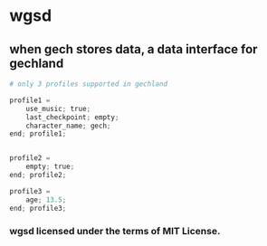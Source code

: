 # wgsd
## when gech stores data, a data interface for gechland

```python
# only 3 profiles supported in gechland

profile1 =
	use_music; true;
	last_checkpoint; empty;
	character_name; gech;
end; profile1;


profile2 =
	empty; true;
end; profile2;

profile3 = 
	age; 13.5;
end; profile3;
```


### wgsd licensed under the terms of MIT License. 
